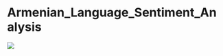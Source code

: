 # Armenian_Language_Sentiment_Analysis

![](https://media.giphy.com/media/j5iYRAAx0uw76dr4Gr/giphy.gif)
